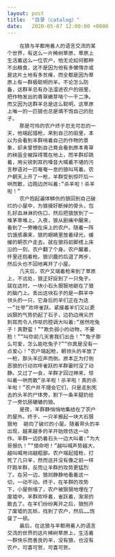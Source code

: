 ```yaml
---
layout: post
title:  "目录（catalog）"
date:   2020-05-07 12:00:00 +0800
---
```

        在狼与羊都用着人的语言交流的某
    个世界，有这么一片稀树草原，草原上
    生活着这么一位农户，他无论如何都种
    不出粮食，这不是因为他有多懒惰亦或
    是这片土地有多贫瘠，而全都是因为草
    原上有一群极聪明的羊。不论怎么防
    备，这群羊总有办法溜进农户的田里，
    把作物发出的青翠嫩芽啃个一干二净。
    而又因为这群羊总是这么聪明，这草原
    上唯一的一匹狼也总是填不饱自己的肚
    子。
        那是可怜的农户终于忍无可忍的一
    天，他端起猎枪，来到自己的田里，本
    以为会看到羊群啃着自己的作物的景
    象，却未曾想到自己竟会看到原本青翠
    的秧苗全被踩得蔫在地上，而羊群却跳
    着，用尖锐刺耳的嗓音大喊着不堪的污
    言秽语对一匹奄奄一息的狼叫骂着。农
    户朝天上开了一枪，羊群受到惊吓后一
    哄而散，边跑边厉叫着:“杀羊啦！杀羊
    啦！”
        农户抱起遍体鳞伤的狼回到自己破
    烂的小屋中，为狼接好断掉的骨头，包
    扎好血淋淋的伤口，然后把狼放到了一
    堆茅草堆上。入夜，狼从剧痛中醒来，
    看到了一旁睡在床上的农户。随着一阵
    饥饿感袭来，狼的眼睛里放着绿光，缓
    缓的朝农户走去。就在狼将前脚搭上床
    沿的一刻，农户翻了个身。农户醒着，
    怀里还抱着枪。狼识趣的后退了两步，
    然后头也不回地离开了小屋。
        几天后，农户又端着枪来到了草原
    上，不远处，狼正好捉到了一只兔子。
    就在这时，一块小石头狠狠地砸在了狼
    的脑门上。丢出这块石子的是一群羊中
    领头的一只，它身后的羊们正在为这
    一“壮举”欢呼雀跃。紧接着羊们又以更
    凶狠的气势扔起了石子，边扔边用尖厉
    刺耳而令人作呕的腔调大叫着:“居然吃兔
    子！真野蛮！”“欺负弱小的动物，不要
    脸！”“叫你前几天害我们出丑！”“兔子那
    么可爱，怎么能吃兔子?”“你真是没有一
    点爱心！”农户端起枪，朝领头的羊放了
    一枪，那头羊应声而倒。原本正为打倒
    恶狼的行动欢呼雀跃的羊群霎时没了动
    静。又过了一会，羊群才回过神来，惊
    叫着一哄而散“杀羊啦！杀羊啦！真的杀
    羊啦！”农户并不理会它们，只是走到死
    去的头羊的尸体旁，割下一条羊腿扔给
    了一旁饥肠辘辘的狼。
        是夜，羊群静悄悄地集结在了农户
    的屋外。终于，一只羊搬起一块大石狠
    狠地  砸向了破烂的小屋。随着带头的羊
    出现，越来越多的羊开始效仿这一动
    作。羊群一边扔着石头一边大叫着:“为大
    哥报仇！”“偿命吧！”越叫喊声势越大，
    越叫喊用词越粗鄙。农户端起猎枪，打
    死了几只羊，然而这并没有像之前一样
    吓跑羊群，反而让羊群的攻势更猛烈
    了。在另一边，狼则静静地看着这一
    切，一动不动。终于，在羊群的攻势
    下，小屋倒塌了，农户被狠狠地埋在了
    废墟中。羊群欢呼着，雀跃着，渐渐的
    散去了。在羊们纷纷离开之后，狼刨开
    了废墟的瓦砾，找到了农户，然后……饱
    餐了一顿。
        最后，在这狼与羊都用着人的语言
    交流的世界的这片稀树草原上，生活着
    一群快乐而善良的羊，没有狼，也没有
    农户。可喜可贺，可喜可贺。
